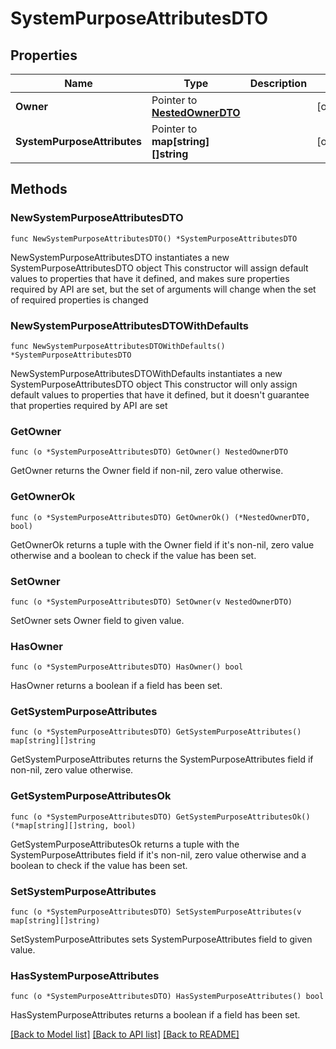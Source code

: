 # SystemPurposeAttributesDTO

## Properties

Name | Type | Description | Notes
------------ | ------------- | ------------- | -------------
**Owner** | Pointer to [**NestedOwnerDTO**](NestedOwnerDTO.md) |  | [optional] 
**SystemPurposeAttributes** | Pointer to **map[string][]string** |  | [optional] 

## Methods

### NewSystemPurposeAttributesDTO

`func NewSystemPurposeAttributesDTO() *SystemPurposeAttributesDTO`

NewSystemPurposeAttributesDTO instantiates a new SystemPurposeAttributesDTO object
This constructor will assign default values to properties that have it defined,
and makes sure properties required by API are set, but the set of arguments
will change when the set of required properties is changed

### NewSystemPurposeAttributesDTOWithDefaults

`func NewSystemPurposeAttributesDTOWithDefaults() *SystemPurposeAttributesDTO`

NewSystemPurposeAttributesDTOWithDefaults instantiates a new SystemPurposeAttributesDTO object
This constructor will only assign default values to properties that have it defined,
but it doesn't guarantee that properties required by API are set

### GetOwner

`func (o *SystemPurposeAttributesDTO) GetOwner() NestedOwnerDTO`

GetOwner returns the Owner field if non-nil, zero value otherwise.

### GetOwnerOk

`func (o *SystemPurposeAttributesDTO) GetOwnerOk() (*NestedOwnerDTO, bool)`

GetOwnerOk returns a tuple with the Owner field if it's non-nil, zero value otherwise
and a boolean to check if the value has been set.

### SetOwner

`func (o *SystemPurposeAttributesDTO) SetOwner(v NestedOwnerDTO)`

SetOwner sets Owner field to given value.

### HasOwner

`func (o *SystemPurposeAttributesDTO) HasOwner() bool`

HasOwner returns a boolean if a field has been set.

### GetSystemPurposeAttributes

`func (o *SystemPurposeAttributesDTO) GetSystemPurposeAttributes() map[string][]string`

GetSystemPurposeAttributes returns the SystemPurposeAttributes field if non-nil, zero value otherwise.

### GetSystemPurposeAttributesOk

`func (o *SystemPurposeAttributesDTO) GetSystemPurposeAttributesOk() (*map[string][]string, bool)`

GetSystemPurposeAttributesOk returns a tuple with the SystemPurposeAttributes field if it's non-nil, zero value otherwise
and a boolean to check if the value has been set.

### SetSystemPurposeAttributes

`func (o *SystemPurposeAttributesDTO) SetSystemPurposeAttributes(v map[string][]string)`

SetSystemPurposeAttributes sets SystemPurposeAttributes field to given value.

### HasSystemPurposeAttributes

`func (o *SystemPurposeAttributesDTO) HasSystemPurposeAttributes() bool`

HasSystemPurposeAttributes returns a boolean if a field has been set.


[[Back to Model list]](../README.md#documentation-for-models) [[Back to API list]](../README.md#documentation-for-api-endpoints) [[Back to README]](../README.md)


